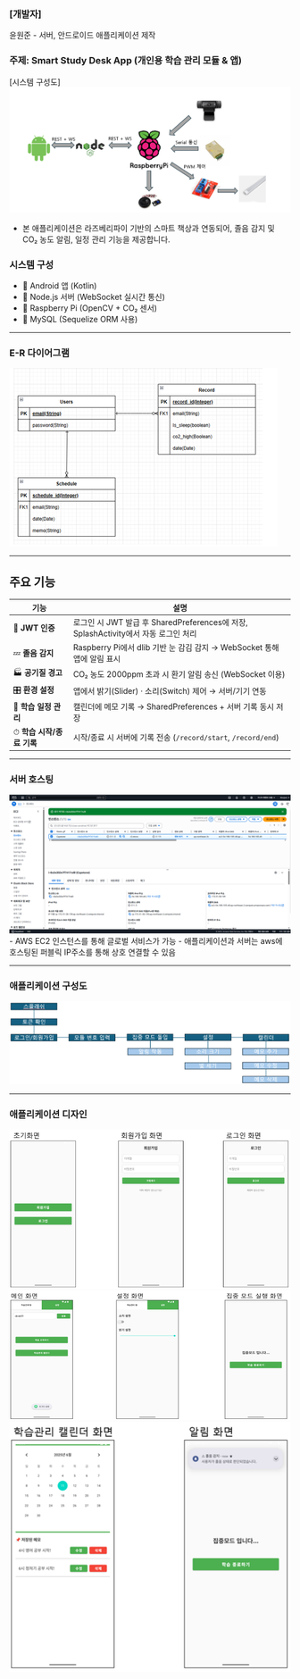 ### [개발자]
윤원준 - 서버, 안드로이드 애플리케이션 제작

### 주제: Smart Study Desk App (개인용 학습 관리 모듈 & 앱)

[시스템 구성도]
<img src="./images/configuration_diagram.png"/>
- 본 애플리케이션은 라즈베리파이 기반의 스마트 책상과 연동되어, 졸음 감지 및 CO₂ 농도 알림, 일정 관리 기능을 제공합니다.  

### 시스템 구성
- 📱 Android 앱 (Kotlin)
- 📡 Node.js 서버 (WebSocket 실시간 통신)
- 🍓 Raspberry Pi (OpenCV + CO₂ 센서)
- 💾 MySQL (Sequelize ORM 사용)

---

### E-R 다이어그램
<img src="./images/ER_diagram.png"/>

---

## 주요 기능

| 기능 | 설명 |
|------|------|
| 🔐 **JWT 인증** | 로그인 시 JWT 발급 후 SharedPreferences에 저장, SplashActivity에서 자동 로그인 처리 |
| 💤 **졸음 감지** | Raspberry Pi에서 dlib 기반 눈 감김 감지 → WebSocket 통해 앱에 알림 표시 |
| 🏭 **공기질 경고** | CO₂ 농도 2000ppm 초과 시 환기 알림 송신 (WebSocket 이용) |
| 🎛 **환경 설정** | 앱에서 밝기(Slider) · 소리(Switch) 제어 → 서버/기기 연동 |
| 📆 **학습 일정 관리** | 캘린더에 메모 기록 → SharedPreferences + 서버 기록 동시 저장 |
| ⏱ **학습 시작/종료 기록** | 시작/종료 시 서버에 기록 전송 (`/record/start`, `/record/end`) |

---

### 서버 호스팅
<img src="./images/aws.png"/>
- AWS EC2 인스턴스를 통해 글로벌 서비스가 가능
- 애플리케이션과 서버는 aws에 호스팅된 퍼블릭 IP주소를 통해 상호 연결할 수 있음

---

### 애플리케이션 구성도
<img src="./images/appsystem.png"/>

---

### 애플리케이션 디자인
<img src="./images/app1.png"/>
<img src="./images/app2.png"/>
<img src="./images/app3.png"/>

